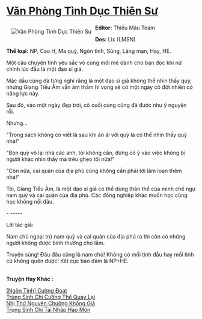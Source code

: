 <a href="https://utruyen.com/truyen/van-phong-tinh-duc-thien-su/19099/" title="Văn Phòng Tình Dục Thiên Sư"><h1>Văn Phòng Tình Dục Thiên Sư</h1></a><div style="display:table"><img align="right" style="float: left; padding: 10px;" src="https://utruyen.com/images/story/200x260/van-phong-tinh-duc-thien-su.jpg" alt="Văn Phòng Tình Dục Thiên Sư"><b>Editor:</b> Thiếu Máu Team<p></p><b>Des</b>: Lix (LMSN)<p></p><b>Thể loại:</b> NP, Cao H, Ma quỷ, Ngôn tình, Sủng, Lãng mạn, Hay, HE.<p></p>Một câu chuyện tình yêu sắc vô cùng mới mẻ dành cho bạn đọc khi nữ chính lúc đầu là một đạo sĩ giả.<p></p>Mặc dầu cũng đã từng nghĩ rằng là một đạo sĩ giả không thể nhìn thấy quỷ, nhưng Giang Tiểu Âm vẫn âm thầm hi vọng sẽ có một ngày cô đột nhiên có năng lực này.<p></p>Sau đó, vào một ngày đẹp trời, cô cuối cùng cũng đã được như ý nguyện rồi.<p></p>Nhưng...<p></p>"Trong sách không có viết là sau khi ân ái với quỷ là có thể nhìn thấy quỷ nha!"<p></p>"Bọn quỷ vô lại nhà các anh, tôi không cần, đừng có ỷ vào việc không bị người khác nhìn thấy mà trêu ghẹo tôi nữa!"<p></p>"Còn nữa, cai quản của địa phủ cũng không cần phải tới làm loạn thêm nha!"<p></p>Tôi, Giang Tiểu Âm, là một đạo sĩ giả có thể dùng thân thể của mình chế ngự nam quỷ và cai quản của địa phủ. Các đồng nghiệp khác muốn học cũng học không nổi đâu.<p></p>- -----<p></p>Lời tác giả:<p></p>Nam chủ ngoại trừ nam quỷ và cai quản của địa phủ ra thì còn có những người không được bình thường cho lắm.<p></p>Truyện sủng! Đâu đâu cũng là nam chủ! Không có mối tình đầu hay mối tình cũ không quên được! Kết cục bảo đảm là NP+HE.</div><p><br><b>Truyện Hay Khác :</b></p><a href="https://utruyen.com/truyen/ngon-tinh-cuong-doat/18927/" alt="[Ngôn Tình] Cường Đoạt">[Ngôn Tình] Cường Đoạt</a><br/><a href="https://github.com/quanluxury/ngontinhhot/tree/master/truyenhay/16982/" alt="Trùng Sinh Chi Cường Thế Quay Lại">Trùng Sinh Chi Cường Thế Quay Lại</a><br/><a href="https://github.com/quanluxury/ngontinhhot/tree/master/truyenhay/18874/" alt="Nhị Thứ Nguyên Chưởng Khống Giả">Nhị Thứ Nguyên Chưởng Khống Giả</a><br/><a href="https://truyenngontinhay.wordpress.com/2019/10/03/trong-sinh-chi-tai-nhap-hao-mon/" alt="Trọng Sinh Chi Tái Nhập Hào Môn">Trọng Sinh Chi Tái Nhập Hào Môn</a><br/>